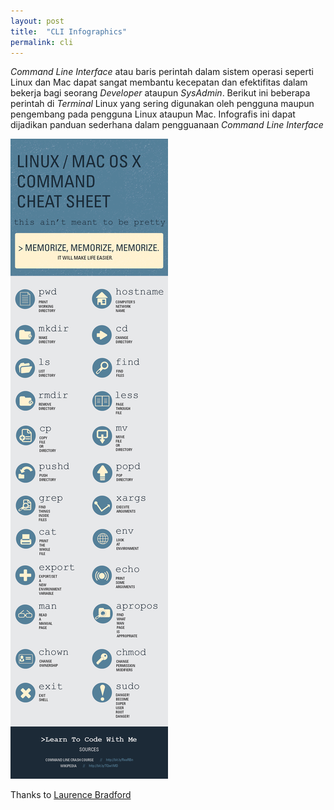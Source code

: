```yaml
---
layout: post
title:  "CLI Infographics"
permalink: cli
---
```


*Command Line Interface* atau baris perintah dalam sistem operasi seperti Linux dan Mac dapat sangat membantu kecepatan dan efektifitas dalam bekerja bagi seorang *Developer* ataupun *SysAdmin*. Berikut ini beberapa perintah di *Terminal* Linux yang sering digunakan oleh pengguna maupun pengembang pada pengguna Linux ataupun Mac.
Infografis ini dapat dijadikan panduan sederhana dalam pengguanaan *Command Line Interface*

![Command Line Cheat Sheet](/assets/images/cli.jpg)

Thanks to [Laurence Bradford](http://learntocodewith.me/)
